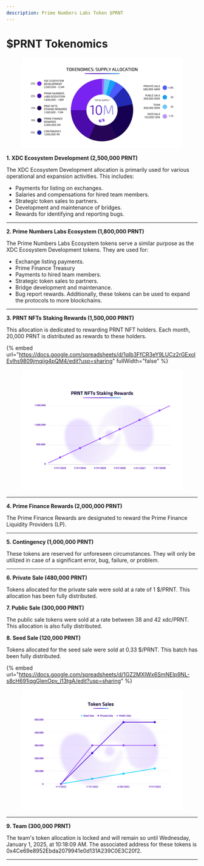 ```yaml
---
description: Prime Numbers Labs Token $PRNT
---
```


# $PRNT Tokenomics

<figure><img src="../../.gitbook/assets/tokenomics nuevo JPG.jpg" alt=""><figcaption></figcaption></figure>

**1. XDC Ecosystem Development (2,500,000 PRNT)**

The XDC Ecosystem Development allocation is primarily used for various operational and expansion activities. This includes:

* Payments for listing on exchanges.
* Salaries and compensations for hired team members.
* Strategic token sales to partners.
* Development and maintenance of bridges.
* Rewards for identifying and reporting bugs.

***

**2. Prime Numbers Labs Ecosystem (1,800,000 PRNT)**

The Prime Numbers Labs Ecosystem tokens serve a similar purpose as the XDC Ecosystem Development tokens. They are used for:

* Exchange listing payments.
* Prime Finance Treasury
* Payments to hired team members.
* Strategic token sales to partners.
* Bridge development and maintenance.
* Bug report rewards. Additionally, these tokens can be used to expand the protocols to more blockchains.

***

**3. PRNT NFTs Staking Rewards (1,500,000 PRNT)**

This allocation is dedicated to rewarding PRNT NFT holders. Each month, 20,000 PRNT is distributed as rewards to these holders.

{% embed url="https://docs.google.com/spreadsheets/d/1qIb3FfCR3eY9LUCz2rGExolEvlhs9809jmqiig4pQM4/edit?usp=sharing" fullWidth="false" %}

<figure><img src="../../.gitbook/assets/3.png" alt=""><figcaption></figcaption></figure>

***

**4. Prime Finance Rewards (2,000,000 PRNT)**

The Prime Finance Rewards are designated to reward the Prime Finance Liquidity Providers (LP).

***

**5. Contingency (1,000,000 PRNT)**

These tokens are reserved for unforeseen circumstances. They will only be utilized in case of a significant error, bug, failure, or problem.

***

**6. Private Sale (480,000 PRNT)**

Tokens allocated for the private sale were sold at a rate of 1 $/PRNT. This allocation has been fully distributed.

**7. Public Sale (300,000 PRNT)**

The public sale tokens were sold at a rate between 38 and 42 xdc/PRNT. This allocation is also fully distributed.

**8. Seed Sale (120,000 PRNT)**

Tokens allocated for the seed sale were sold at 0.33 $/PRNT. This batch has been fully distributed.

{% embed url="https://docs.google.com/spreadsheets/d/1GZ2MXIWx6SmNEIp9NL-s8cH691iqgGlenOpv_I13tgA/edit?usp=sharing" %}

<figure><img src="../../.gitbook/assets/5.png" alt=""><figcaption></figcaption></figure>

***

**9. Team (300,000 PRNT)**

The team's token allocation is locked and will remain so until Wednesday, January 1, 2025, at 10:18:09 AM. The associated address for these tokens is 0x4Ce69e8952Ebda2079941e0d131A239C0E3C20f2.

***

